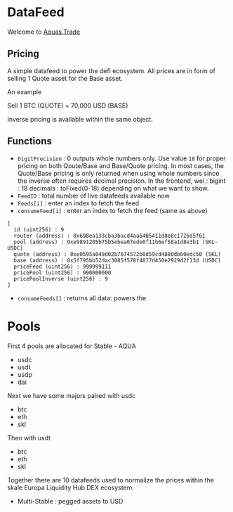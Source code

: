 # DataFeed

Welcome to [Aquas.Trade](https://aquas.trade/)

## Pricing

A simple datafeed to power the defi ecosystem. All prices are in form of selling 1 Quote asset for the Base asset.

An example

Sell 1 BTC (QUOTE) = 70,000 USD (BASE)

Inverse pricing is available within the same object.

## Functions

- `DigitPrecision` : 0 outputs whole numbers only. Use value `18` for proper pricing on both Qoute/Base and Base/Quote pricing. In most cases, the Quote/Base pricing is only returned when using whole numbers since the inverse often requires decimal precision. In the frontend, wei : bigint : 18 decimals : toFixed(0-18) depending on what we want to show.
- `FeedID` : total number of live datafeeds available now
- `Feeds[i]` : enter an index to fetch the feed
- `consumeFeed[i]` : enter an index to fetch the feed (same as above)

```
[
  id (uint256) : 9
  router (address) : 0x698ea133cba3bacd4aa6405411d8e8c1726d5f61
  pool (address) : 0xe9891205b75b5ebea07ede0f11b6ef58a1d8e3b1 (SKL-USDC)
  quote (address) : 0xe0595a049d02b7674572b0d59cd4880db60edc50 (SKL)
  base (address) : 0x5f795bb52dac3085f578f4877d450e2929d2f13d (USDC)
  priceFeed (uint256) : 999999111
  pricePool (uint256) : 990000000
  pricePoolInverse (uint256) : 9
]
```

- `consumeFeeds[]` : returns all data: powers the

# Pools

First 4 pools are allocated for Stable - AQUA

- usdc
- usdt
- usdp
- dai

Next we have some majors paired with usdc

- btc
- eth
- skl

Then with usdt

- btc
- eth
- skl

Together there are 10 datafeeds used to normalize the prices within the skale Europa Liquidity Hub DEX ecosystem.

- Multi-Stable : pegged assets to USD
